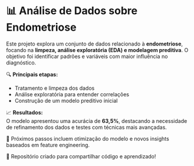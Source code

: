 # 📊 Análise de Dados sobre Endometriose  

Este projeto explora um conjunto de dados relacionado à **endometriose**, focando na **limpeza, análise exploratória (EDA) e modelagem preditiva**. O objetivo foi identificar padrões e variáveis com maior influência no diagnóstico.  

🔍 **Principais etapas:**  
- Tratamento e limpeza dos dados  
- Análise exploratória para entender correlações  
- Construção de um modelo preditivo inicial  

📈 **Resultados:**  
O modelo apresentou uma acurácia de **63,5%**, destacando a necessidade de refinamento dos dados e testes com técnicas mais avançadas.  

🚀 Próximos passos incluem otimização do modelo e novos insights baseados em feature engineering.  

📌 Repositório criado para compartilhar código e aprendizado!  

